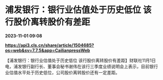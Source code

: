 # 浦发银行：银行业估值处于历史低位 该行股价离转股价有差距

**2023-11-01 09:08**

**https://api3.cls.cn/share/article/1504685?os=web&sv=7.7.5&app=CailianpressWeb**

【浦发银行：银行业估值处于历史低位 该行股价离转股价有差距】财联社11月1日电，浦发银行副行长、董事会秘书谢伟在该行三季度业绩说明会上表示，目前银行业估值水平处于历史低位，公司股价离转股价还有一定差距。